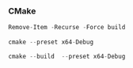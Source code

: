 ###  CMake

```c++
Remove-Item -Recurse -Force build
    
cmake --preset x64-Debug

cmake --build  --preset x64-Debug
```

